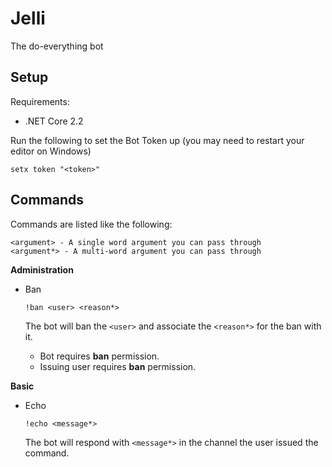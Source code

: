 # Jelli

The do-everything bot

## Setup

Requirements:

- .NET Core 2.2

Run the following to set the Bot Token up (you may need to restart your editor on Windows)

```
setx token "<token>"
```

## Commands

Commands are listed like the following:
```
<argument> - A single word argument you can pass through
<argument*> - A multi-word argument you can pass through
```

**Administration**

- Ban

  `!ban <user> <reason*>`

  The bot will ban the `<user>` and associate the `<reason*>` for the ban with it.

  - Bot requires **ban** permission.
  - Issuing user requires **ban** permission.

**Basic**

- Echo

  `!echo <message*>`

  The bot will respond with `<message*>` in the channel the user issued the command.

